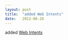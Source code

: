 ```yaml
---
layout: post
title:  "added Web Intents"
date:   2012-06-26
---
```


added [Web Intents](http://www.w3.org/TR/web-intents/)

